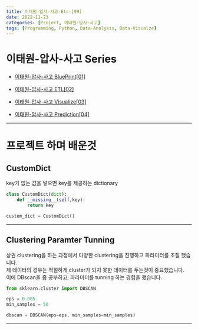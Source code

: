 ```yaml
---
title: 이태원-압사-사고-Etc-[99]
date: 2022-11-23
categories: [Project, 이태원-압사-사고]
tags: [Programming, Python, Data-Analysis, Data-Visualze]
---
```


# 이태원-압사-사고 Series
- [이태원-압사-사고 BluePrint[01]](/posts/itaewon-halloween-crowd-crush-01/)   

- [이태원-압사-사고 ETL[02]](/posts/itaewon-halloween-crowd-crush-02/)   

- [이태원-압사-사고 Visualize[03]](/posts/itaewon-halloween-crowd-crush-03/)   

- [이태원-압사-사고 Prediction[04]](/posts/itaewon-halloween-crowd-crush-04/)  

---


# 프로젝트 하며 배운것

## CustomDict

key가 없는 값을 넣으면 key를 제공하는 dictionary

```python
class CustomDict(dict):
    def __missing__(self,key):
        return key

custom_dict = CustomDict()
```

---

## Clustering Paramter Tunning
상권 clustering을 하는 과정에서 다양한 clustering을 진행하고 파라미터를 조절 했습니다.   
제 데이터의 경우는 적절하게 cluster가 되지 못한 데이터를 두는것이 중요했습니다.   
이에 DBscan을 좀 공부하고, 파라미터를 tunning 하는 경험을 했습니다.   

```python
from sklearn.cluster import DBSCAN

eps = 0.005
min_samples = 50

dbscan = DBSCAN(eps=eps, min_samples=min_samples)
```

---